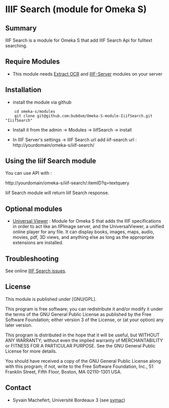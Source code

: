 IIIF Search (module for Omeka S)
=============================

Summary
-----------

IIIF Search is a module for Omeka S that add IIIF Search Api for fulltext searching.

Require Modules
---------------

- This module needs [Extract OCR](https://github.com/bubdxm/Omeka-S-module-ExtractOcr) and [IIIF-Server](https://github.com/bubdxm/Omeka-S-module-IiifServer) modules on your server

Installation
------------
- install the module via github

```
    cd omeka-s/modules  
    git clone git@github.com:bubdxm/Omeka-S-module-IiifSearch.git "IiifSearch"
```

- Install it from the admin → Modules → IiifSearch -> install

- In IIIF Server's settings -> IIIF Search url 
  add iiif-search url : http://yourdomain/omeka-s/iiif-search/

Using the Iiif Search module
---------------------------

You can use API with :

http://yourdomain/omeka-s/iiif-search/:itemID?q=textquery   

Iiif Search module will return Iiif Search response.

Optional modules
----------------

- [Universal Viewer](https://github.com/Daniel-KM/Omeka-S-module-UniversalViewer) : Module for Omeka S that adds the IIIF specifications in order to act like an IIPImage server, and the UniversalViewer, a unified online player for any file. It can display books, images, maps, audio, movies, pdf, 3D views, and anything else as long as the appropriate extensions are installed.

Troubleshooting
---------------

See online [IIIF Search issues](https://github.com/bubdxm/Omeka-S-module-IiifSearch/issues).

License
-------

This module is published under [GNU/GPL].

This program is free software; you can redistribute it and/or modify it under
the terms of the GNU General Public License as published by the Free Software
Foundation; either version 3 of the License, or (at your option) any later
version.

This program is distributed in the hope that it will be useful, but WITHOUT
ANY WARRANTY; without even the implied warranty of MERCHANTABILITY or FITNESS
FOR A PARTICULAR PURPOSE. See the GNU General Public License for more
details.

You should have received a copy of the GNU General Public License along with
this program; if not, write to the Free Software Foundation, Inc.,
51 Franklin Street, Fifth Floor, Boston, MA 02110-1301 USA.


Contact
-------

* Syvain Machefert, Université Bordeaux 3 (see [symac](https://github.com/symac))

